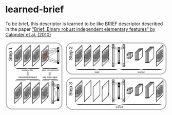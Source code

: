 # learned-brief
To be brief, this descriptor is learned to be like BRIEF descriptor described in the paper ["Brief: Binary robust independent elementary features" by Calonder et al. (2010)](https://www.cs.ubc.ca/~lowe/525/papers/calonder_eccv10.pdf)

![Step 1](/figures/learned_brief_step1_step2_step3.png)
